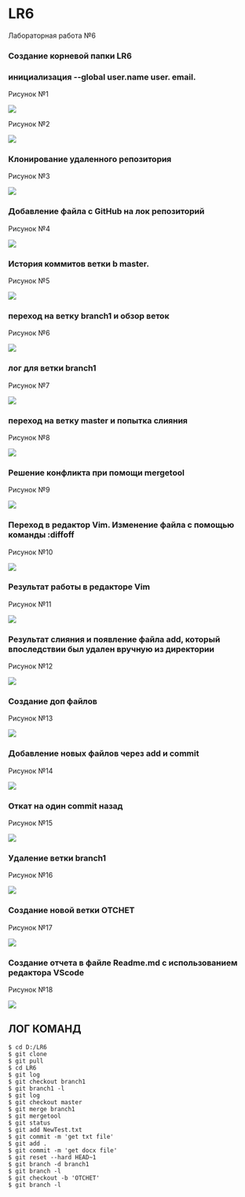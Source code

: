 # LR6
Лабораторная работа №6

### Создание корневой папки LR6
### инициализация --global user.name user. email.
Рисунок №1

![](image/1.png)


Рисунок №2

![](image/2.png)
### Клонирование удаленного репозитория


Рисунок №3

![](image/3.png)
### Добавление файла с GitHub на лок репозиторий


Рисунок №4

![](image/4.png)

### История коммитов ветки b master.
Рисунок №5

![](image/5.png)
### переход на ветку branch1 и обзор веток

Рисунок №6

![](image/6.png)

### лог для ветки branch1
Рисунок №7

![](image/7.png)

### переход на ветку master и попытка слияния

Рисунок №8

![](image/8.png)

### Решение конфликта при помощи mergetool

Рисунок №9

![](image/9.png)

### Переход в редактор Vim. Изменение файла с помощью команды :diffoff
Рисунок №10

![](image/10.png)

### Результат работы в редакторе Vim
Рисунок №11

![](image/11.png)

### Результат слияния и появление файла add, который впоследствии был удален вручную из директории
Рисунок №12

![](image/12.png)

### Создание доп файлов
Рисунок №13

![](image/13.png)

### Добавление новых файлов через add и commit

Рисунок №14

![](image/14.png)

### Откат на один commit назад
Рисунок №15

![](image/15.png)

### Удаление ветки branch1
Рисунок №16

![](image/16.png)

### Создание новой ветки OTCHET
Рисунок №17

![](image/17.png)

### Создание отчета в файле Readme.md с использованием редактора VScode

Рисунок №18

![](image/18.png)

## ЛОГ КОМАНД
```
$ cd D:/LR6
$ git clone 
$ git pull
$ cd LR6
$ git log
$ git checkout branch1
$ git branch1 -l
$ git log
$ git checkout master
$ git merge branch1
$ git mergetool
$ git status
$ git add NewTest.txt
$ git commit -m 'get txt file'
$ git add .
$ git commit -m 'get docx file'
$ git reset --hard HEAD~1
$ git branch -d branch1
$ git branch -l
$ git checkout -b 'OTCHET'
$ git branch -l
````
